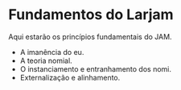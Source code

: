 # Fundamentos do Larjam

Aqui estarão os princípios fundamentais do JAM.

- A imanência do eu.
- A teoria nomial.
- O instanciamento e entranhamento dos nomi.
- Externalização e alinhamento.
